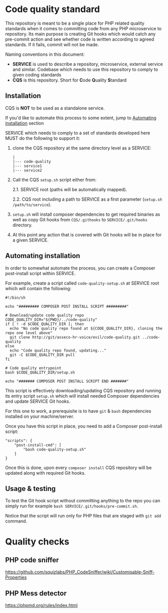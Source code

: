 # Code quality standard

This repository is meant to be a single place for PHP related quality 
standards when it comes to committing code from any PHP microservice
to repository. Its main purpose is creating Git hooks which would
catch any pre-commit action and see whether code is written according
to agreed standards. If it fails, commit will not be made. 

Naming conventions in this document:

- **SERVICE** is used to describe a repository, microservice, external 
service and similar. Codebase which needs to use this repository to comply
to given coding standards
- **CQS** is this repository. Short for **C**ode **Q**uality **S**tandard

## Installation

CQS is **NOT** to be used as a standalone service.

If you'd like to automate this process to some extent, jump to 
[Automating installation](#automating-installation) section

SERVICE which needs to comply to a set of standards developed here 
MUST do the following to support it:

1. clone the CQS repository at the same directory level as a SERVICE:

    ```
    |
    |--- code-quality
    |--- service1
    |--- service2
    ```

2. Call the CQS `setup.sh` script either from:

    2.1. SERVICE root (paths will be automatically mapped).
    
    2.2. CQS root including a path to SERVICE
    as a first parameter (`setup.sh /path/to/service`).

3. `setup.sh` will install composer dependencies to get required binaries
as well as copy Git hooks from `CQS/.githooks` to `SERVICE/.git/hooks` 
directory. 

4. At this point any action that is covered with Git hooks will be 
in place for a given SERVICE. 

## Automating installation

In order to somewhat automate the process, you can create a Composer
post-install script within SERVICE. 

For example, create a script called `code-quality-setup.sh` at SERVICE
root which will contain the following: 

```
#!/bin/sh

echo "######### COMPOSER POST INSTALL SCRIPT #########"

# Download/update code quality repo
CODE_QUALITY_DIR="${PWD}/../code-quality"
if [ ! -d $CODE_QUALITY_DIR ]; then
  echo "No code quality repo found at ${CODE_QUALITY_DIR}, cloning the repo one level above"
  git clone http://git/asseco-hr-voice/evil/code-quality.git ../code-quality
else
  echo "Code quality repo found, updating..."
  git -C $CODE_QUALITY_DIR pull
fi

# Code quality entrypoint
bash $CODE_QUALITY_DIR/setup.sh

echo "####### COMPOSER POST INSTALL SCRIPT END #######"
```

This script is effectively downloading/updating CQS repository and running
its entry script `setup.sh` which will install needed Composer dependencies
and update SERVICE Git hooks. 

For this one to work, a prerequisite is to have `git` & `bash` dependencies
installed on your machine/server. 

Once you have this script in place, you need to add a Composer 
post-install script:

```
"scripts": {
    "post-install-cmd": [
        "bash code-quality-setup.sh"
    ]
}
```

Once this is done, upon every `composer install` CQS repository will 
be updated along with required Git hooks. 

## Usage & testing

To test the Git hook script without committing anything to the repo
you can simply run for example `bash SERVICE/.git/hooks/pre-commit.sh`.

Notice that the script will run only for PHP files that are staged 
with `git add` command. 

# Quality checks

## PHP code sniffer

https://github.com/squizlabs/PHP_CodeSniffer/wiki/Customisable-Sniff-Properties


## PHP Mess detector

https://phpmd.org/rules/index.html
